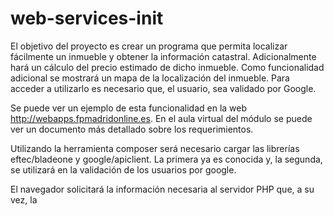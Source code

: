 # web-services-init

  El objetivo del proyecto es crear un programa que permita localizar fácilmente un
inmueble y obtener la información catastral. Adicionalmente hará un cálculo del precio
estimado de dicho inmueble. Como funcionalidad adicional se mostrará un mapa de la 
localización del inmueble. Para acceder a utilizarlo es necesario que, el usuario, sea
validado por Google.

  Se puede ver un ejemplo de esta funcionalidad en la web http://webapps.fpmadridonline.es. En
el aula virtual del módulo se puede ver un documento más detallado sobre los requerimientos.

  Utilizando la herramienta composer será necesario cargar las librerías eftec/bladeone y
google/apiclient. La primera ya es conocida y, la segunda, se utilizará en la validación
de los usuarios por google.

  El navegador solicitará la información necesaria al servidor PHP que, a su vez, la  